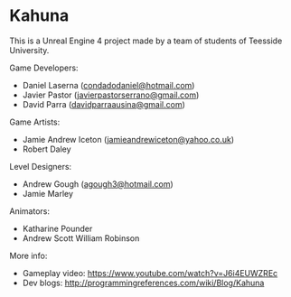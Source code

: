 # Kahuna

This is a Unreal Engine 4 project made by a team of students of Teesside University.

Game Developers:
* Daniel Laserna (condadodaniel@hotmail.com)
* Javier Pastor (javierpastorserrano@gmail.com)
* David Parra (davidparraausina@gmail.com)

Game Artists:
* Jamie Andrew Iceton (jamieandrewiceton@yahoo.co.uk)
* Robert Daley

Level Designers:
* Andrew Gough (agough3@hotmail.com)
* Jamie Marley

Animators:
* Katharine Pounder
* Andrew Scott William Robinson

More info:
* Gameplay video: https://www.youtube.com/watch?v=J6i4EUWZREc
* Dev blogs: http://programmingreferences.com/wiki/Blog/Kahuna
